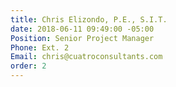 ```yaml
---
title: Chris Elizondo, P.E., S.I.T.
date: 2018-06-11 09:49:00 -05:00
Position: Senior Project Manager
Phone: Ext. 2
Email: chris@cuatroconsultants.com​​
order: 2
---
```


